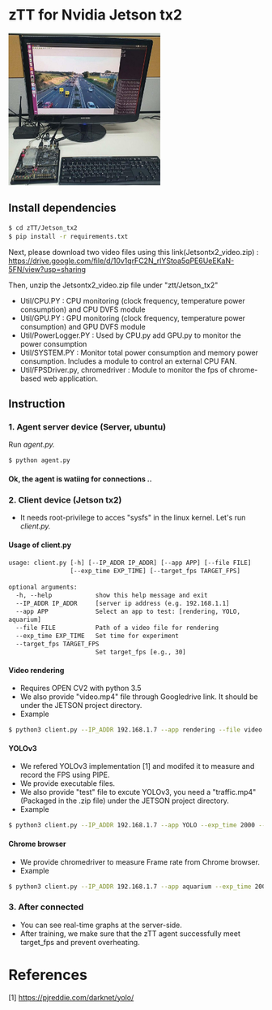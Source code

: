 # zTT for Nvidia Jetson tx2
<img src="jetson_testbed.jpg" width=300 height=300>

## Install dependencies

```bash
$ cd zTT/Jetson_tx2
$ pip install -r requirements.txt
```
Next, please download two video files using this link(Jetsontx2_video.zip) :</br> 
https://drive.google.com/file/d/10v1qrFC2N_rlYStoa5qPE6UeEKaN-5FN/view?usp=sharing

Then, unzip the Jetsontx2_video.zip file under "ztt/Jetson_tx2" </br>
* Util/CPU.PY : CPU monitoring (clock frequency, temperature power consumption) and CPU DVFS module
* Util/GPU.PY : GPU monitoring (clock frequency, temperature power consumption) and GPU DVFS module
* Util/PowerLogger.PY : Used by CPU.py add GPU.py to monitor the power consumption
* Util/SYSTEM.PY : Monitor total power consumption and memory power consumption. Includes a module to control an external CPU FAN.
* Util/FPSDriver.py, chromedriver : Module to monitor the fps of chrome-based web application.
## Instruction

### 1. Agent server device (Server, ubuntu)
Run *agent.py.*

```bash
$ python agent.py
```
#### Ok, the agent is watiing for connections ..
### 2. Client device (Jetson tx2)
* It needs root-privilege to acces "sysfs" in the linux kernel.
Let's run *client.py.*


#### Usage of client.py
```
usage: client.py [-h] [--IP_ADDR IP_ADDR] [--app APP] [--file FILE]
                 [--exp_time EXP_TIME] [--target_fps TARGET_FPS]

optional arguments:
  -h, --help            show this help message and exit
  --IP_ADDR IP_ADDR     [server ip address (e.g. 192.168.1.1]
  --app APP             Select an app to test: [rendering, YOLO, aquarium]
  --file FILE           Path of a video file for rendering
  --exp_time EXP_TIME   Set time for experiment
  --target_fps TARGET_FPS
                        Set target_fps [e.g., 30]
```

#### Video rendering
* Requires OPEN CV2 with python 3.5
* We also provide "video.mp4" file through Googledrive link. It should be under the JETSON project directory.
* Example
```bash
$ python3 client.py --IP_ADDR 192.168.1.7 --app rendering --file video.mp4 --exp_time 2000 --target_fps 30
```
#### YOLOv3
* We refered YOLOv3 implementation [1] and modifed it to measure and record the FPS using PIPE.
* We provide executable files.
* We also provide "test" file to excute YOLOv3, you need a "traffic.mp4"(Packaged in the .zip file) under the JETSON project directory.
* Example
```bash
$ python3 client.py --IP_ADDR 192.168.1.7 --app YOLO --exp_time 2000 --target_fps 15
```
#### Chrome browser
* We provide chromedriver to measure Frame rate from Chrome browser. 
* Example
```bash
$ python3 client.py --IP_ADDR 192.168.1.7 --app aquarium --exp_time 2000 --target_fps 30
```
### 3. After connected
* You can see real-time graphs at the server-side.
* After training, we make sure that the zTT agent successfully meet target_fps and prevent overheating.

# References
[1] https://pjreddie.com/darknet/yolo/

